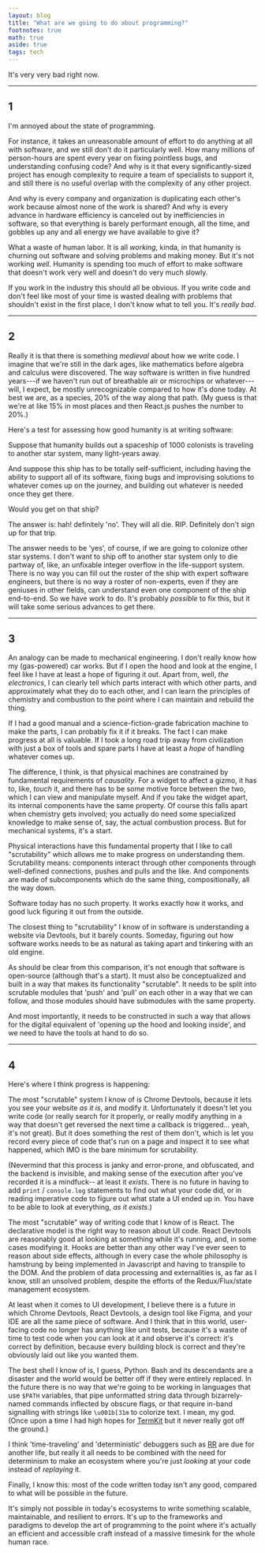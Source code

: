 ```yaml
---
layout: blog
title: "What are we going to do about programming?"
footnotes: true
math: true
aside: true
tags: tech
---
```


It's very very bad right now.

<!--more--> 

----------------

## 1

I'm annoyed about the state of programming.

For instance, it takes an unreasonable amount of effort to do anything at all with software, and we still don't do it particularly well. How many millions of person-hours are spent every year on fixing pointless bugs, and understanding confusing code? And why is it that every significantly-sized project has enough complexity to require a team of specialists to support it, and still there is no useful overlap with the complexity of any other project. 

And why is every company and organization is duplicating each other's work because almost none of the work is shared? And why is every advance in hardware efficiency is canceled out by inefficiencies in software, so that everything is barely performant enough, all the time, and gobbles up any and all energy we have available to give it?

What a waste of human labor. It is all _working_, kinda, in that humanity is churning out software and solving problems and making money. But it's not working _well_. Humanity is spending too much of effort to make software that doesn't work very well and doesn't do very much slowly.

If you work in the industry this should all be obvious. If you write code and don't feel like most of your time is wasted dealing with problems that shouldn't exist in the first place, I don't know what to tell you. It's _really bad_.

--------

## 2

Really it is that there is something _medieval_ about how we write code. I imagine that we're still in the dark ages, like mathematics before algebra and calculus were discovered. The way software is written in five hundred years---if we haven't run out of breathable air or microchips or whatever---will, I expect, be mostly unrecognizable compared to how it's done today. At best we are, as a species, 20% of the way along that path. (My guess is that we're at like 15% in most places and then React.js pushes the number to 20%.)

Here's a test for assessing how good humanity is at writing software: 

Suppose that humanity builds out a spaceship of 1000 colonists is traveling to another star system, many light-years away.

And suppose this ship has to be totally self-sufficient, including having the ability to support all of its software, fixing bugs and improvising solutions to whatever comes up on the journey, and building out whatever is needed once they get there.

Would you get on that ship?

The answer is: hah! definitely 'no'. They will all die. RIP. Definitely don't sign up for that trip.

The answer needs to be 'yes', of course, if we are going to colonize other star systems. I don't want to ship off to another star system only to die partway of, like, an unfixable integer overflow in the life-support system. There is no way you can fill out the roster of the ship with expert software engineers, but there is no way a roster of non-experts, even if they are geniuses in other fields, can understand even one component of the ship end-to-end. So we have work to do. It's probably _possible_ to fix this, but it will take some serious advances to get there.

-----------

## 3

An analogy can be made to mechanical engineering. I don't really know how my (gas-powered) car works. But if I open the hood and look at the engine, I feel like I have at least a hope of figuring it out. Apart from, well, _the electronics_, I can clearly tell which parts interact with which other parts, and approximately what they do to each other, and I can learn the principles of chemistry and combustion to the point where I can maintain and rebuild the thing.

If I had a good manual and a science-fiction-grade fabrication machine to make the parts, I can probably fix it if it breaks. The fact I can make progress at all is valuable. If I took a long road trip away from civilization with just a box of tools and spare parts I have at least a _hope_ of handling whatever comes up.

The difference, I think, is that physical machines are constrained by fundamental requirements of _causality_. For a widget to affect a gizmo, it has to, like, _touch_ it, and there has to be some motive force between the two, which I can view and manipulate myself. And if you take the widget apart, its internal components have the same property. Of course this falls apart when chemistry gets involved; you actually do need some specialized knowledge to make sense of, say, the actual combustion process. But for mechanical systems, it's a start.

Physical interactions have this fundamental property that I like to call "scrutability" which allows me to make progress on understanding them. Scrutability means: components interact through other components through well-defined connections, pushes and pulls and the like. And components are made of subcomponents which do the same thing, compositionally, all the way down.

Software today has no such property. It works exactly how it works, and good luck figuring it out from the outside.

The closest thing to "scrutability" I know of in software is understanding a website via Devtools, but it barely counts. Someday, figuring out how software works needs to be as natural as taking apart and tinkering with an old engine.

As should be clear from this comparison, it's not enough that software is open-source (although that's a start). It must also be conceptualized and built in a way that makes its functionality "scrutable". It needs to be split into scrutable modules that 'push' and 'pull' on each other in a way that we can follow, and those modules should have submodules with the same property.

And most importantly, it needs to be constructed in such a way that allows for the digital equivalent of 'opening up the hood and looking inside', and we need to have the tools at hand to do so.

---------

## 4

Here's where I think progress is happening:

The most "scrutable" system I know of is Chrome Devtools, because it lets you see your website _as it is_, and modify it. Unfortunately it doesn't let you write code (or really search for it properly, or really modify anything in a way that doesn't get reversed the next time a callback is triggered... yeah, it's not great). But it does something the rest of them don't, which is let you record every piece of code that's run on a page and inspect it to see what happened, which IMO is the bare minimum for scrutability.

(Nevermind that this process is janky and error-prone, and obfuscated, and the backend is invisible, and making sense of the execution after you've recorded it is a mindfuck-- at least it _exists_. There is no future in having to add `print` / `console.log` statements to find out what your code did, or in reading imperative code to figure out what state a UI ended up in. You have to be able to look at everything, _as it exists_.)

The most "scrutable" way of writing code that I know of is React. The declarative model is the right way to reason about UI code. React Devtools are reasonably good at looking at something while it's running, and, in some cases modifying it. Hooks are better than any other way I've ever seen to reason about side effects, although in every case the whole philosophy is hamstrung by being implemented in Javascript and having to transpile to the DOM. And the problem of data processing and externalities is, as far as I know, still an unsolved problem, despite the efforts of the Redux/Flux/state management ecosystem.

At least when it comes to UI development, I believe there is a future in which Chrome Devtools, React Devtools, a design tool like Figma, and your IDE are all the same piece of software. And I think that in this world, user-facing code no longer has anything like unit tests, because it's a waste of time to test code when you can look at it and observe it's correct: it's correct by definition, because every building block is correct and they're obviously laid out like you wanted them.

The best shell I know of is, I guess, Python. Bash and its descendants are a disaster and the world would be better off if they were entirely replaced. In the future there is no way that we're going to be working in languages that use `$PATH` variables, that pipe unformatted string data through bizarrely-named commands inflected by obscure flags, or that require in-band signalling with strings like `\u001b[31m` to colorize text. I mean, my god. (Once upon a time I had high hopes for [TermKit](https://github.com/unconed/TermKit) but it never really got off the ground.)

I think 'time-traveling' and 'deterministic' debuggers such as [RR](https://rr-project.org/) are due for another life, but really it all needs to be combined with the need for determinism to make an ecosystem where you're just _looking_ at your code instead of _replaying_ it.

Finally, I know this: most of the code written today isn't any good, compared to what will be possible in the future. 

It's simply not possible in today's ecosystems to write something scalable, maintainable, and resilient to errors. It's up to the frameworks and paradigms to develop the art of programming to the point where it's actually an efficient and accessible craft instead of a massive timesink for the whole human race.

